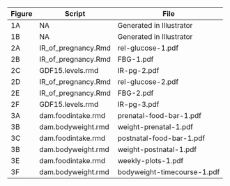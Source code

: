 | Figure | Script | File |
|---------|-------|-------|
| 1A | NA | Generated in Illustrator | 
| 1B | NA | Generated in Illustrator | 
| 2A | IR_of_pregnancy.Rmd | rel-glucose-1.pdf
| 2B | IR_of_pregnancy.Rmd | FBG-1.pdf
| 2C | GDF15.levels.rmd | IR-pg-2.pdf
| 2D | IR_of_pregnancy.Rmd | rel-glucose-2.pdf
| 2E | IR_of_pregnancy.Rmd | FBG-2.pdf
| 2F|  GDF15.levels.rmd | IR-pg-3.pdf
| 3A | dam.foodintake.rmd | prenatal-food-bar-1.pdf
| 3B | dam.bodyweight.rmd | weight-prenatal-1.pdf
| 3C | dam.foodintake.rmd | postnatal-food-bar-1.pdf
| 3B | dam.bodyweight.rmd | weight-postnatal-1.pdf
| 3E | dam.foodintake.rmd | weekly-plots-1.pdf
| 3F| dam.bodyweight.rmd | bodyweight-timecourse-1.pdf